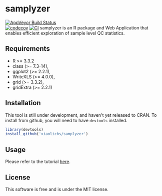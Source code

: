 # samplyzer
[![AppVeyor Build  Status](https://ci.appveyor.com/api/projects/status/github/xiaoli0/samplyzer?branch=master&svg=true)](https://ci.appveyor.com/project/xiaoli0/samplyzer)  
[![codecov](https://codecov.io/gh/x-lab/samplyzer/graph/badge.svg?token=5FWVW7X6QG)](https://codecov.io/gh/x-lab/samplyzer)
[![CI](https://github.com/x-lab/samplyzer/actions/workflows/ci.yml/badge.svg)](https://github.com/x-lab/samplyzer/actions/workflows/ci.yml)
samplyzer is an R package and Web Application that enables efficient exploration of sample level QC statistics.

## Requirements
* R >= 3.3.2
* class (>= 7.3-14),
* ggplot2 (>= 2.2.1),
* WriteXLS (>= 4.0.0),
* grid (>= 3.3.2),
* gridExtra (>= 2.2.1)

## Installation
This tool is still under development, and haven't yet released to CRAN. To install from github, you will need to have `devtools` installed.

```r
library(devtools)
install_github('xiaolicbs/samplyzer')
```

## Usage
Please refer to the tutorial [here](vignetts/tutorial.Rmd).

## License
This software is free and is under the MIT license.
